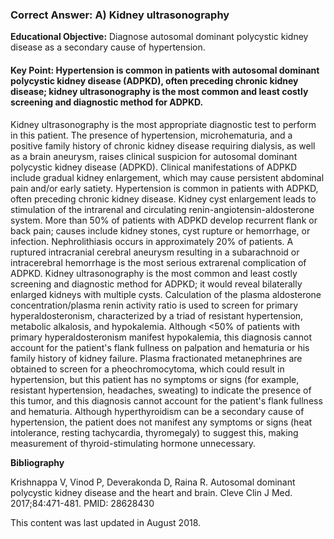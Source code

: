 
### Correct Answer: A) Kidney ultrasonography 

**Educational Objective:** Diagnose autosomal dominant polycystic kidney disease as a secondary cause of hypertension.

#### **Key Point:** Hypertension is common in patients with autosomal dominant polycystic kidney disease (ADPKD), often preceding chronic kidney disease; kidney ultrasonography is the most common and least costly screening and diagnostic method for ADPKD.

Kidney ultrasonography is the most appropriate diagnostic test to perform in this patient. The presence of hypertension, microhematuria, and a positive family history of chronic kidney disease requiring dialysis, as well as a brain aneurysm, raises clinical suspicion for autosomal dominant polycystic kidney disease (ADPKD). Clinical manifestations of ADPKD include gradual kidney enlargement, which may cause persistent abdominal pain and/or early satiety. Hypertension is common in patients with ADPKD, often preceding chronic kidney disease. Kidney cyst enlargement leads to stimulation of the intrarenal and circulating renin-angiotensin-aldosterone system. More than 50% of patients with ADPKD develop recurrent flank or back pain; causes include kidney stones, cyst rupture or hemorrhage, or infection. Nephrolithiasis occurs in approximately 20% of patients. A ruptured intracranial cerebral aneurysm resulting in a subarachnoid or intracerebral hemorrhage is the most serious extrarenal complication of ADPKD. Kidney ultrasonography is the most common and least costly screening and diagnostic method for ADPKD; it would reveal bilaterally enlarged kidneys with multiple cysts.
Calculation of the plasma aldosterone concentration/plasma renin activity ratio is used to screen for primary hyperaldosteronism, characterized by a triad of resistant hypertension, metabolic alkalosis, and hypokalemia. Although <50% of patients with primary hyperaldosteronism manifest hypokalemia, this diagnosis cannot account for the patient's flank fullness on palpation and hematuria or his family history of kidney failure.
Plasma fractionated metanephrines are obtained to screen for a pheochromocytoma, which could result in hypertension, but this patient has no symptoms or signs (for example, resistant hypertension, headaches, sweating) to indicate the presence of this tumor, and this diagnosis cannot account for the patient's flank fullness and hematuria.
Although hyperthyroidism can be a secondary cause of hypertension, the patient does not manifest any symptoms or signs (heat intolerance, resting tachycardia, thyromegaly) to suggest this, making measurement of thyroid-stimulating hormone unnecessary.

**Bibliography**

Krishnappa V, Vinod P, Deverakonda D, Raina R. Autosomal dominant polycystic kidney disease and the heart and brain. Cleve Clin J Med. 2017;84:471-481. PMID: 28628430

This content was last updated in August 2018.